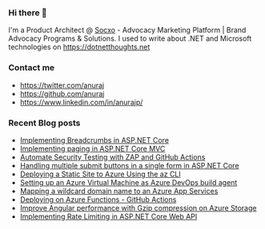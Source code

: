 ### Hi there 👋

I'm a Product Architect @ [Socxo](https://www.socxo.com/) - Advocacy Marketing Platform | Brand Advocacy Programs &amp; Solutions. I used to write about .NET and Microsoft technologies on https://dotnetthoughts.net

### Contact me
* https://twitter.com/anuraj
* https://github.com/anuraj
* https://www.linkedin.com/in/anurajp/

### Recent Blog posts
<!-- BLOGPOSTS:START -->
- [Implementing Breadcrumbs in ASP.NET Core](https://dotnetthoughts.net/implementing-breadcrumbs-in-aspnetcore/)
- [Implementing paging in ASP.NET Core MVC](https://dotnetthoughts.net/implementing-paging-in-aspnetcore/)
- [Automate Security Testing with ZAP and GitHub Actions](https://dotnetthoughts.net/automate-security-testing-with-zap-and-github-actions/)
- [Handling multiple submit buttons in a single form in ASP.NET Core](https://dotnetthoughts.net/multiple-submit-button-in-a-single-form-aspnet-core/)
- [Deploying a Static Site to Azure Using the az CLI](https://dotnetthoughts.net/deploying-a-static-site-to-azure-using-the-az-cli/)
- [Setting up an Azure Virtual Machine as Azure DevOps build agent](https://dotnetthoughts.net/setting-up-an-azure-vm-devops-build-agent/)
- [Mapping a wildcard domain name to an Azure App Services](https://dotnetthoughts.net/mapping-a-wildcard-domain-name-to-an-azure-app-services/)
- [Deploying on Azure Functions - GitHub Actions](https://dotnetthoughts.net/deploying-on-azure-functions-github-actions/)
- [Improve Angular performance with Gzip compression on Azure Storage](https://dotnetthoughts.net/improve-angular-performance-with-gzip-compression-azure-blog-storage/)
- [Implementing Rate Limiting in ASP.NET Core Web API](https://dotnetthoughts.net/implement-rate-limiting-in-asp-net-core-web-api/)
<!-- BLOGPOSTS:END -->
